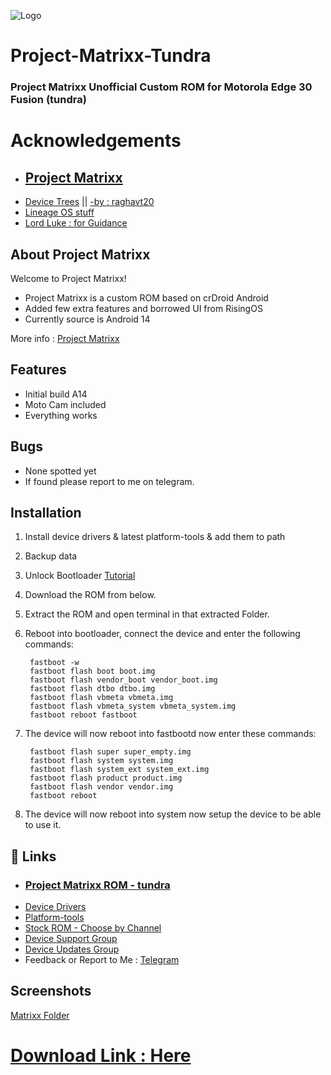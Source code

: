 
![Logo](https://camo.githubusercontent.com/b223a3321709c53792ac80d54218fd5227fb64e8258e84a786d09143e6f52996/68747470733a2f2f692e706f7374696d672e63632f4c684659647a31332f42616e6e65722d4c6f676f2d4865616465722e706e67)


# Project-Matrixx-Tundra

### Project Matrixx Unofficial Custom ROM for Motorola Edge 30 Fusion (tundra)


# Acknowledgements

 - ## [Project Matrixx](https://github.com/ProjectMatrixx)
 - [Device Trees](https://github.com/raghavt20/android_device_motorola_tundra) || [-by : raghavt20](https://github.com/raghavt20)
 - [Lineage OS stuff](https://github.com/orgs/LineageOS/repositories) 
 - [Lord Luke : for Guidance](https://t.me/Beetle84) 


## About Project Matrixx
Welcome to Project Matrixx!

- Project Matrixx is a custom ROM based on crDroid Android
- Added few extra features and borrowed UI from RisingOS
- Currently source is Android 14

More info : [Project Matrixx](https://github.com/ProjectMatrixx)


## Features

- Initial build A14
- Moto Cam included
- Everything works

## Bugs

- None spotted yet
- If found please report to me on telegram.
## Installation

1. Install device drivers & latest platform-tools & add them to path
2. Backup data
3. Unlock Bootloader [Tutorial](https://motorola-global-portal.custhelp.com/app/standalone/bootloader/unlock-your-device-a)
4. Download the ROM from below.
5. Extract the ROM and open terminal in that extracted Folder.
6. Reboot into bootloader, connect the device and enter the following commands:  

        fastboot -w
        fastboot flash boot boot.img
        fastboot flash vendor_boot vendor_boot.img
        fastboot flash dtbo dtbo.img
        fastboot flash vbmeta vbmeta.img
        fastboot flash vbmeta_system vbmeta_system.img
        fastboot reboot fastboot
         
7. The device will now reboot into fastbootd now enter these commands:

        fastboot flash super super_empty.img
        fastboot flash system system.img
        fastboot flash system_ext system_ext.img
        fastboot flash product product.img
        fastboot flash vendor vendor.img
        fastboot reboot
        
8. The device will now reboot into system now setup the device to be able to use it.
## 🔗 Links

- ### [Project Matrixx ROM - tundra](https://sourceforge.net/projects/shivam-ingale-s-tundra/files/Project-Matrixx/Matrixx-v10.1.2-Unofficial-tundra-Gapps-20231226.zip/download)
- [Device Drivers](https://gsmusbdrivers.com/download/motorola-mobile-drivers-64-bit/)
- [Platform-tools](https://developer.android.com/tools/releases/platform-tools)
- [Stock ROM - Choose by Channel](https://mirrors.lolinet.com/firmware/motorola/tundra/official/)
- [Device Support Group](https://t.me/motoedge30fusion)
- [Device Updates Group](https://t.me/Edge30FusionUpdates)
- Feedback or Report to Me : [Telegram](https://t.me/Shivamingale)

## Screenshots

[Matrixx Folder](https://photos.app.goo.gl/dhqH44zbzGxhGVbJ7)


# [Download Link : Here](https://sourceforge.net/projects/shivam-ingale-s-tundra/files/Project-Matrixx/Matrixx-v10.1.2-Unofficial-tundra-Gapps-20231226.zip/download)

